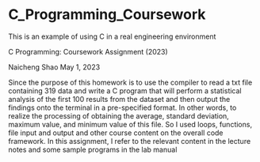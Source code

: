 # C_Programming_Coursework
This is an example of using C in a real engineering environment

C Programming: Coursework Assignment (2023)

Naicheng Shao
May 1, 2023

Since the purpose of this homework is to use the compiler to read a txt file containing 319
data and write a C program that will perform a statistical analysis of the first 100 results
from the dataset and then output the findings onto the terminal in a pre-specified format.
In other words, to realize the processing of obtaining the average, standard deviation,
maximum value, and minimum value of this file. So I used loops, functions, file input and
output and other course content on the overall code framework.
In this assignment, I refer to the relevant content in the lecture notes and some sample
programs in the lab manual
